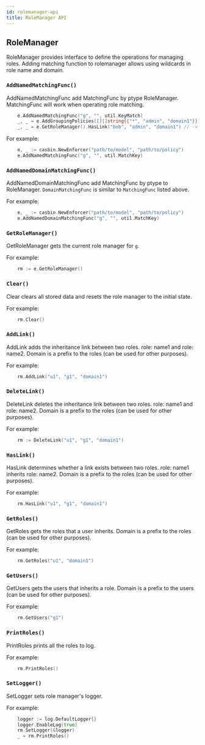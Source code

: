 ```yaml
---
id: rolemanager-api
title: RoleManager API
---
```


## RoleManager

RoleManager provides interface to define the operations for managing roles.
Adding matching function to rolemanager allows using wildcards in role name and domain.

### `AddNamedMatchingFunc()`

AddNamedMatchingFunc add MatchingFunc by ptype RoleManager.
MatchingFunc will work when operating role matching.

```go
    e.AddNamedMatchingFunc("g", "", util.KeyMatch)
	_, _ = e.AddGroupingPolicies([][]string{{"*", "admin", "domain1"}})
	_, _ = e.GetRoleManager().HasLink("bob", "admin", "domain1") // -> true, nil
```

For example:

<!--DOCUSAURUS_CODE_TABS-->

<!--Go-->
```go
    e, _ := casbin.NewEnforcer("path/to/model", "path/to/policy")
    e.AddNamedMatchingFunc("g", "", util.MatchKey)
```

<!--END_DOCUSAURUS_CODE_TABS-->

### `AddNamedDomainMatchingFunc()`

AddNamedDomainMatchingFunc add MatchingFunc by ptype to RoleManager.
`DomainMatchingFunc` is similar to `MatchingFunc` listed above.

For example:

<!--DOCUSAURUS_CODE_TABS-->

<!--Go-->
```go
    e, _ := casbin.NewEnforcer("path/to/model", "path/to/policy")
    e.AddNamedDomainMatchingFunc("g", "", util.MatchKey)
```

<!--END_DOCUSAURUS_CODE_TABS-->

### `GetRoleManager()`

GetRoleManager gets the current role manager for `g`.

For example:

<!--DOCUSAURUS_CODE_TABS-->

<!--Go-->
```go
    rm := e.GetRoleManager()
```

<!--END_DOCUSAURUS_CODE_TABS-->

### `Clear()`

Clear clears all stored data and resets the role manager to the initial state.


For example:

<!--DOCUSAURUS_CODE_TABS-->

<!--Go-->
```go
    rm.Clear()
```

<!--END_DOCUSAURUS_CODE_TABS-->

### `AddLink()`

AddLink adds the inheritance link between two roles. role: name1 and role: name2.
Domain is a prefix to the roles (can be used for other purposes).

For example:

<!--DOCUSAURUS_CODE_TABS-->

<!--Go-->
```go
    rm.AddLink("u1", "g1", "domain1")
```

<!--END_DOCUSAURUS_CODE_TABS-->
### `DeleteLink()`

DeleteLink deletes the inheritance link between two roles. role: name1 and role: name2.
Domain is a prefix to the roles (can be used for other purposes).

For example:

<!--DOCUSAURUS_CODE_TABS-->

<!--Go-->
```go
    rm := DeleteLink("u1", "g1", "domain1")
```

<!--END_DOCUSAURUS_CODE_TABS-->

###	`HasLink()`

HasLink determines whether a link exists between two roles. role: name1 inherits role: name2.
Domain is a prefix to the roles (can be used for other purposes).

For example:

<!--DOCUSAURUS_CODE_TABS-->

<!--Go-->
```go
    rm.HasLink("u1", "g1", "domain1")
```

<!--END_DOCUSAURUS_CODE_TABS-->

### `GetRoles()`

GetRoles gets the roles that a user inherits.
Domain is a prefix to the roles (can be used for other purposes).

For example:

<!--DOCUSAURUS_CODE_TABS-->

<!--Go-->
```go
    rm.GetRoles("u1", "domain1")
```

<!--END_DOCUSAURUS_CODE_TABS-->

### `GetUsers()`

GetUsers gets the users that inherits a role.
Domain is a prefix to the users (can be used for other purposes).

For example:

<!--DOCUSAURUS_CODE_TABS-->

<!--Go-->
```go
    rm.GetUsers("g1")
```

<!--END_DOCUSAURUS_CODE_TABS-->

### `PrintRoles()`

PrintRoles prints all the roles to log.

For example:

<!--DOCUSAURUS_CODE_TABS-->

<!--Go-->
```go
    rm.PrintRoles()
```

<!--END_DOCUSAURUS_CODE_TABS-->

### `SetLogger()`

SetLogger sets role manager's logger.

For example:

<!--DOCUSAURUS_CODE_TABS-->

<!--Go-->
```go
	logger := log.DefaultLogger{}
	logger.EnableLog(true)
	rm.SetLogger(&logger)
	_ = rm.PrintRoles()
```

<!--END_DOCUSAURUS_CODE_TABS-->